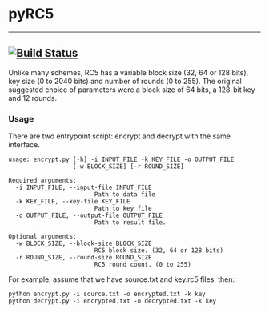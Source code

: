 # pyRC5
-----------------------------------------------------------------------------------------------------------------------------------------------------------------------------------------------------------------------------------------------------------------------------------
[![Build Status](https://travis-ci.org/tbb/pyRC5.svg?branch=master)](https://travis-ci.org/tbb/pyRC5)
-----------------------------------------------------------------------------------------------------------------------------------------------------------------------------------------------------------------------------------------------------------------------------------

Unlike many schemes, RC5 has a variable block size (32, 64 or 128 bits), key size (0 to 2040 bits) and number of rounds (0 to 255). The original suggested choice of parameters were a block size of 64 bits, a 128-bit key and 12 rounds.

### Usage

There are two entrypoint script: encrypt and decrypt with the same interface.

```console
usage: encrypt.py [-h] -i INPUT_FILE -k KEY_FILE -o OUTPUT_FILE
                  [-w BLOCK_SIZE] [-r ROUND_SIZE]

Required arguments:
  -i INPUT_FILE, --input-file INPUT_FILE
                        Path to data file
  -k KEY_FILE, --key-file KEY_FILE
                        Path to key file
  -o OUTPUT_FILE, --output-file OUTPUT_FILE
                        Path to result file.

Optional arguments:
  -w BLOCK_SIZE, --block-size BLOCK_SIZE
                        RC5 block size. (32, 64 or 128 bits)
  -r ROUND_SIZE, --round-size ROUND_SIZE
                        RC5 round count. (0 to 255)
```

For example, assume that we have source.txt and key.rc5 files, then:
```console
python encrypt.py -i source.txt -o encrypted.txt -k key
python decrypt.py -i encrypted.txt -o decrypted.txt -k key 
```
